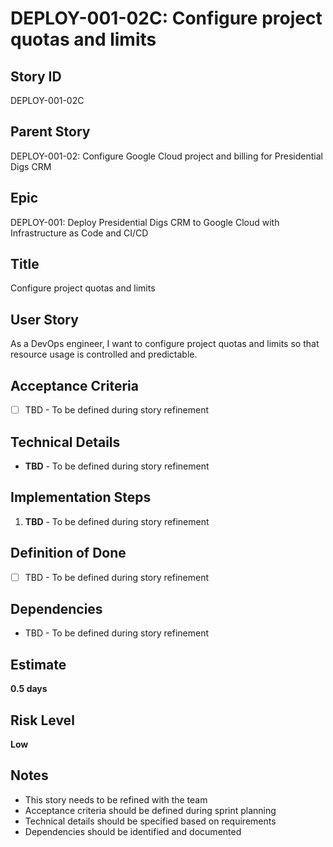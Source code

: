 # DEPLOY-001-02C: Configure project quotas and limits

## Story ID
DEPLOY-001-02C

## Parent Story
DEPLOY-001-02: Configure Google Cloud project and billing for Presidential Digs CRM

## Epic
DEPLOY-001: Deploy Presidential Digs CRM to Google Cloud with Infrastructure as Code and CI/CD

## Title
Configure project quotas and limits

## User Story
As a DevOps engineer, I want to configure project quotas and limits so that resource usage is controlled and predictable.

## Acceptance Criteria
- [ ] TBD - To be defined during story refinement

## Technical Details
- **TBD** - To be defined during story refinement

## Implementation Steps
1. **TBD** - To be defined during story refinement

## Definition of Done
- [ ] TBD - To be defined during story refinement

## Dependencies
- TBD - To be defined during story refinement

## Estimate
**0.5 days**

## Risk Level
**Low**

## Notes
- This story needs to be refined with the team
- Acceptance criteria should be defined during sprint planning
- Technical details should be specified based on requirements
- Dependencies should be identified and documented
